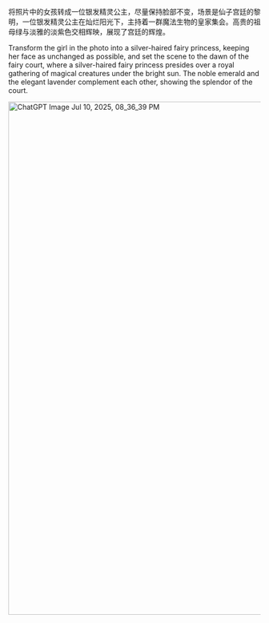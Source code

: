 将照片中的女孩转成一位银发精灵公主，尽量保持脸部不变，场景是仙子宫廷的黎明，一位银发精灵公主在灿烂阳光下，主持着一群魔法生物的皇家集会。高贵的祖母绿与淡雅的淡紫色交相辉映，展现了宫廷的辉煌。


Transform the girl in the photo into a silver-haired fairy princess, keeping her face as unchanged as possible, and set the scene to the dawn of the fairy court, where a silver-haired fairy princess presides over a royal gathering of magical creatures under the bright sun. 
The noble emerald and the elegant lavender complement each other, showing the splendor of the court.

<img width="1024" height="1024" alt="ChatGPT Image Jul 10, 2025, 08_36_39 PM" src="https://github.com/user-attachments/assets/603f27e4-1a1d-4d13-89ef-ba1ce1e69bd2" />
